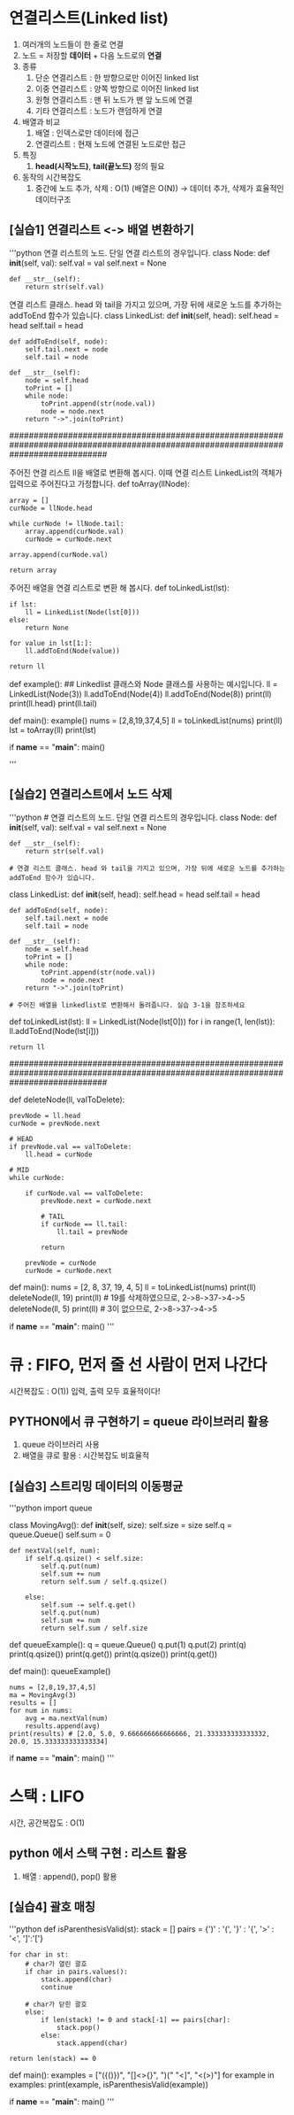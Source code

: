 # 연결리스트(Linked list)
1. 여러개의 노드들이 한 줄로 연결
2. 노드 = 저장할 __데이터__ + 다음 노드로의 __연결__
3. 종류
    1. 단순 연결리스트 : 한 방향으로만 이어진 linked list
    2. 이중 연결리스트 : 양쪽 방향으로 이어진 linked list
    3. 원형 연결리스트 : 맨 뒤 노드가 맨 앞 노드에 연결
    4. 기타 연결리스트 : 노드가 랜덤하게 연결
4. 배열과 비교
    1. 배열 : 인덱스로만 데이터에 접근
    2. 연결리스트 : 현재 노드에 연결된 노드로만 접근
5. 특징
    1. __head(시작노드)__, __tail(끝노드)__ 정의 필요
6. 동작의 시간복잡도
    1. 중간에 노드 추가, 삭제 : O(1) (배열은 O(N)) 
        -> 데이터 추가, 삭제가 효율적인 데이터구조


## [실습1] 연결리스트 <-> 배열 변환하기
'''python
연결 리스트의 노드. 단일 연결 리스트의 경우입니다.
class Node:
    def __init__(self, val):
        self.val = val
        self.next = None
        
    def __str__(self):
        return str(self.val)

연결 리스트 클래스. head 와 tail을 가지고 있으며, 가장 뒤에 새로운 노드를 추가하는 addToEnd 함수가 있습니다.
class LinkedList:
    def __init__(self, head):
        self.head = head
        self.tail = head
    
    def addToEnd(self, node):
        self.tail.next = node
        self.tail = node
        
    def __str__(self):
        node = self.head
        toPrint = []
        while node:
            toPrint.append(str(node.val))
            node = node.next
        return "->".join(toPrint)

####################################################################################################################################

주어진 연결 리스트 ll을 배열로 변환해 봅시다.
이때 연결 리스트 LinkedList의 객체가 입력으로 주어진다고 가정합니다.
def toArray(llNode):

    array = []
    curNode = llNode.head
    
    while curNode != llNode.tail:
        array.append(curNode.val)
        curNode = curNode.next
        
    array.append(curNode.val)

    return array


주어진 배열을 연결 리스트로 변환 해 봅시다.
def toLinkedList(lst):

    if lst:
        ll = LinkedList(Node(lst[0]))
    else:
        return None
        
    for value in lst[1:]:
        ll.addToEnd(Node(value))

    return ll

def example():
    ## Linkedlist 클래스와 Node 클래스를 사용하는 예시입니다.
    ll = LinkedList(Node(3))
    ll.addToEnd(Node(4))
    ll.addToEnd(Node(8))
    print(ll)
    print(ll.head)
    print(ll.tail)

def main():
    example()
    nums = [2,8,19,37,4,5]
    ll = toLinkedList(nums)
    print(ll)
    lst = toArray(ll)
    print(lst)

if __name__ == "__main__":
    main()

'''

## [실습2] 연결리스트에서 노드 삭제
'''python
    # 연결 리스트의 노드. 단일 연결 리스트의 경우입니다.
class Node:
    def __init__(self, val):
        self.val = val
        self.next = None
        
    def __str__(self):
        return str(self.val)

    # 연결 리스트 클래스. head 와 tail을 가지고 있으며, 가장 뒤에 새로운 노드를 추가하는 addToEnd 함수가 있습니다.
class LinkedList:
    def __init__(self, head):
        self.head = head
        self.tail = head
    
    def addToEnd(self, node):
        self.tail.next = node
        self.tail = node
        
    def __str__(self):
        node = self.head
        toPrint = []
        while node:
            toPrint.append(str(node.val))
            node = node.next
        return "->".join(toPrint)

    # 주어진 배열을 linkedlist로 변환해서 돌려줍니다. 실습 3-1을 참조하세요
def toLinkedList(lst):
    ll = LinkedList(Node(lst[0]))
    for i in range(1, len(lst)):
        ll.addToEnd(Node(lst[i]))
    
    return ll
    
####################################################################################################################################

def deleteNode(ll, valToDelete):
    
    prevNode = ll.head    
    curNode = prevNode.next
    
    # HEAD
    if prevNode.val == valToDelete:
        ll.head = curNode
    
    # MID
    while curNode: 
        
        if curNode.val == valToDelete:
            prevNode.next = curNode.next

            # TAIL
            if curNode == ll.tail:
                ll.tail = prevNode
            
            return
            
        prevNode = curNode
        curNode = curNode.next



def main():
    nums = [2, 8, 37, 19, 4, 5]
    ll = toLinkedList(nums)
    print(ll)
    deleteNode(ll, 19)
    print(ll) # 19를 삭제하였으므로, 2->8->37->4->5
    deleteNode(ll, 5)
    print(ll) # 3이 없으므로, 2->8->37->4->5

if __name__ == "__main__":
    main()
'''

# 큐 : FIFO, 먼저 줄 선 사람이 먼저 나간다
시간복잡도 : O(1)) 입력, 출력 모두
효율적이다!

## PYTHON에서 큐 구현하기 = queue 라이브러리 활용
1. queue 라이브러리 사용
2. 배열을 큐로 활용 : 시간복잡도 비효율적

## [실습3] 스트리밍 데이터의 이동평균
'''python
import queue

class MovingAvg():
    def __init__(self, size):
        self.size = size
        self.q = queue.Queue()
        self.sum = 0

    def nextVal(self, num):
        if self.q.qsize() < self.size:
            self.q.put(num)
            self.sum += num
            return self.sum / self.q.qsize()
            
        else:  
            self.sum -= self.q.get()
            self.q.put(num)
            self.sum += num
            return self.sum / self.size

def queueExample():
    q = queue.Queue()
    q.put(1)
    q.put(2)
    print(q)
    print(q.qsize())
    print(q.get())
    print(q.qsize())
    print(q.get())
    
def main():
    queueExample()

    nums = [2,8,19,37,4,5]
    ma = MovingAvg(3)
    results = []
    for num in nums:
        avg = ma.nextVal(num)
        results.append(avg)
    print(results) # [2.0, 5.0, 9.666666666666666, 21.333333333333332, 20.0, 15.333333333333334]
if __name__ == "__main__":
    main()
'''

# 스택 : LIFO 
시간, 공간복잡도 :  O(1)

## python 에서 스택 구현 : 리스트 활용
1. 배열 : append(), pop() 활용

## [실습4] 괄호 매칭
'''python
def isParenthesisValid(st):
    stack = []
    pairs = {')' : '(', '}' : '{', '>' : '<', ']':'['}
    
    for char in st:
        # char가 열린 괄호
        if char in pairs.values():
            stack.append(char)
            continue
        
        # char가 닫힌 괄호
        else:
            if len(stack) != 0 and stack[-1] == pairs[char]:
                stack.pop()
            else:
                stack.append(char)
    
    return len(stack) == 0

def main():
    examples = ["({()})", "[]<>{}", ")(" "<]", "<(>)"]
    for example in examples:
        print(example, isParenthesisValid(example))

    
if __name__ == "__main__":
    main()
'''